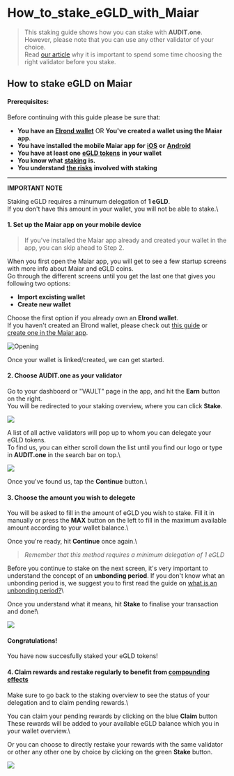 # How\_to\_stake\_eGLD\_with\_Maiar

> This staking guide shows how you can stake with **AUDIT.one**.\
> However, please note that you can use any other validator of your choice.\
> Read [our article](importance\_of\_choosing\_the\_right\_validator.md) why it is important to spend some time choosing the right validator before you stake.

## How to stake eGLD on Maiar

#### Prerequisites:

Before continuing with this guide please be sure that:

* **You have an** [**Elrond wallet**](../crypto-wallets/how\_to\_create\_an\_elrond\_wallet.md) OR **You've created a wallet using the Maiar app**.
* **You have installed the mobile Maiar app for** [**iOS**](https://apps.apple.com/us/app/maiar/id1519405832?shortlink=f0b7455c\&c=Website%20App%20Store%20Download%20Link\&pid=website\&deep\_link\_value=appstore) **or** [**Android**](https://play.google.com/store/apps/details?id=com.elrond.maiar.wallet\&shortlink=52dcde54\&c=Website%20Google%20Play%20Download%20Link\&pid=website\&deep\_link\_value=googleplay)
* **You have at least one** [**eGLD tokens**](how\_to\_get\_egld\_tokens.md) **in your wallet**
* **You know what** [**staking**](what\_is\_staking.md) **is.**
* **You understand** [**the risks**](risks\_of\_staking.md) **involved with staking**

***

**IMPORTANT NOTE**

Staking eGLD requires a minumum delegation of **1 eGLD**.\
If you don't have this amount in your wallet, you will not be able to stake.\


#### 1. **Set up the Maiar app on your mobile device**

> If you've installed the Maiar app already and created your wallet in the app, you can skip ahead to Step 2.

When you first open the Maiar app, you will get to see a few startup screens with more info about Maiar and eGLD coins.\
Go through the different screens until you get the last one that gives you following two options:

* **Import excisting wallet**
* **Create new wallet**

Choose the first option if you already own an **Elrond wallet**.\
If you haven't created an Elrond wallet, please check out [this guide](../crypto-wallets/how\_to\_create\_an\_elrond\_wallet.md) or [create one in the Maiar app](broken-reference).

![Opening](https://user-images.githubusercontent.com/95366163/146964170-a7aae2dc-47ec-475e-8ffb-d0f937336101.png)

Once your wallet is linked/created, we can get started.

#### 2. **Choose AUDIT.one as your validator**

Go to your dashboard or "VAULT" page in the app, and hit the **Earn** button on the right.\
You will be redirected to your staking overview, where you can click **Stake**.

![](https://user-images.githubusercontent.com/95366163/146967268-fae0407b-b3a0-4155-8b35-aa90a2cb48f8.png)

A list of all active validators will pop up to whom you can delegate your eGLD tokens.\
To find us, you can either scroll down the list until you find our logo or type in **AUDIT.one** in the search bar on top.\


![](https://user-images.githubusercontent.com/95366163/146967550-f7140dc2-fa70-484f-ba9b-e03ce39956be.png)

Once you've found us, tap the **Continue** button.\


#### 3. **Choose the amount you wish to delegete**

You will be asked to fill in the amount of eGLD you wish to stake. Fill it in manually or press the **MAX** button on the left to fill in the maximum available amount according to your wallet balance.\


Once you're ready, hit **Continue** once again.\


> _Remember that this method requires a minimum delegation of 1 eGLD_

Before you continue to stake on the next screen, it's very important to understand the concept of an **unbonding period**. If you don't know what an unbonding period is, we suggest you to first read the guide on [what is an unbonding period?](unbonding\_period.md)\


Once you understand what it means, hit **Stake** to finalise your transaction and done!\


![](https://user-images.githubusercontent.com/95366163/146973907-3347733d-c455-4fa2-9e16-093b5091f8c5.png)

#### **Congratulations!**

You have now succesfully staked your eGLD tokens!

#### **4. Claim rewards and restake regularly to benefit from** [**compounding effects**](compounding\_interest.md)

Make sure to go back to the staking overview to see the status of your delegation and to claim pending rewards.\


You can claim your pending rewards by clicking on the blue **Claim** button\
These rewards will be added to your available eGLD balance which you in your wallet overview.\


Or you can choose to directly restake your rewards with the same validator or other any other one by choice by clicking on the green **Stake** button.

![](https://user-images.githubusercontent.com/95366163/146975798-13cec948-875d-4c89-9126-eb467967df41.png)
